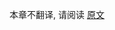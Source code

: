 [//]: # (title: Kotlin 1.7 兼容性指南)

本章不翻译, 请阅读 [原文](https://kotlinlang.org/docs/compatibility-guide-17.html)
